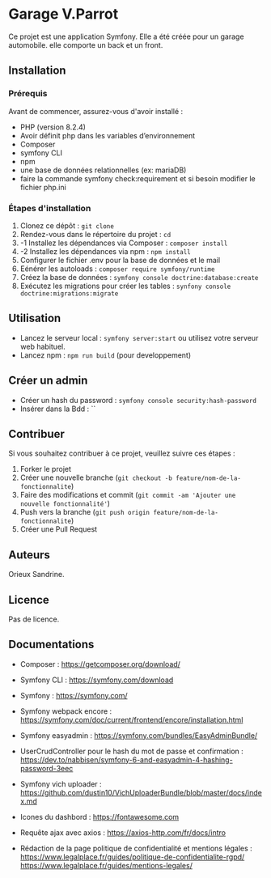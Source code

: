 # Garage V.Parrot

Ce projet est une application Symfony. Elle a été créée pour un garage automobile. elle comporte un back et un front.

## Installation

### Prérequis

Avant de commencer, assurez-vous d'avoir installé :
- PHP (version 8.2.4)
- Avoir définit php dans les variables d’environnement 
- Composer
- symfony CLI
- npm
- une base de données relationnelles (ex: mariaDB)
- faire la commande symfony check:requirement et si besoin modifier le fichier php.ini


### Étapes d'installation

1. Clonez ce dépôt : `git clone `
2. Rendez-vous dans le répertoire du projet : `cd `
3. -1 Installez les dépendances via Composer : `composer install`
3. -2 Installez les dépendances via npm : `npm install`
4. Configurer le fichier .env pour la base de données et le mail
5. Eénérer les autoloads : `composer require symfony/runtime`
6. Créez la base de données : `symfony console doctrine:database:create`
7. Exécutez les migrations pour créer les tables : `synfony console doctrine:migrations:migrate`


## Utilisation
 - Lancez le serveur local : `symfony server:start` ou utilisez votre serveur web habituel.
 - Lancez npm : `npm run build` (pour developpement)

## Créer un admin
 - Créer un hash du password : `symfony console security:hash-password`
 - Insérer dans la Bdd : ``

## Contribuer

Si vous souhaitez contribuer à ce projet, veuillez suivre ces étapes :
1. Forker le projet
2. Créer une nouvelle branche (`git checkout -b feature/nom-de-la-fonctionnalite`)
3. Faire des modifications et commit (`git commit -am 'Ajouter une nouvelle fonctionnalité'`)
4. Push vers la branche (`git push origin feature/nom-de-la-fonctionnalite`)
5. Créer une Pull Request

## Auteurs

Orieux Sandrine.

## Licence

Pas de licence.

## Documentations 

- Composer :
https://getcomposer.org/download/

- Symfony CLI :
https://symfony.com/download

- Symfony :
https://symfony.com/

- Symfony webpack encore :
https://symfony.com/doc/current/frontend/encore/installation.html

- Symfony easyadmin :
https://symfony.com/bundles/EasyAdminBundle/

- UserCrudController pour le hash du mot de passe et confirmation :
https://dev.to/nabbisen/symfony-6-and-easyadmin-4-hashing-password-3eec

- Symfony vich uploader :
https://github.com/dustin10/VichUploaderBundle/blob/master/docs/index.md

- Icones du dashbord :
https://fontawesome.com

- Requête ajax avec axios :
https://axios-http.com/fr/docs/intro

- Rédaction de la page politique de confidentialité et mentions légales :
https://www.legalplace.fr/guides/politique-de-confidentialite-rgpd/
https://www.legalplace.fr/guides/mentions-legales/





